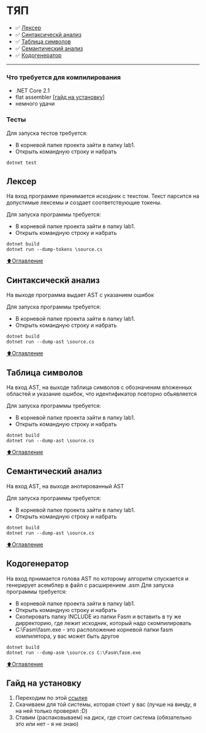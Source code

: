 # ТЯП
- :white_check_mark: [Лексер](#Лексер)
- :white_check_mark: [Синтаксическй анализ](#Синтаксическй-анализ)
- :white_check_mark: [Таблица символов](#Таблица-символов)
- :white_check_mark: [Семантический анализ](#Семантический-анализ)
- :white_check_mark: [Кодогенератор](#Кодогенератор)

____
### Что требуется для компилирования
- .NET Core 2.1
- flat assembler [[гайд на установку](#Гайд-на-установку)]
- немного удачи
### Тесты
Для запуска тестов требуется:
- В корневой папке проекта зайти в папку lab1.
- Открыть командную строку и набрать
```
dotnet test
```
## Лексер
На вход программе принимается исходник с текстом. Текст парсится на допустимые лексемы и создает соответствующие токены.

Для запуска программы требуется:
- В корневой папке проекта зайти в папку lab1.
- Открыть командную строку и набрать
```
dotnet build
dotnet run --dump-tokens \source.cs
```
[:arrow_up:Оглавление](#ТЯП)
## Синтаксическй анализ
На выходе программа выдает AST с указанием ошибок

Для запуска программы требуется:
- В корневой папке проекта зайти в папку lab1.
- Открыть командную строку и набрать
```
dotnet build
dotnet run --dump-ast \source.cs
```
[:arrow_up:Оглавление](#ТЯП)
## Таблица символов
На вход AST, на выходе таблица символов с обозначеним вложенных областей и указание ошибок, что идентификатор повторно обьявляется

Для запуска программы требуется:
- В корневой папке проекта зайти в папку lab1.
- Открыть командную строку и набрать
```
dotnet build
dotnet run --dump-ast \source.cs
```

[:arrow_up:Оглавление](#ТЯП)
## Семантический анализ
На вход AST, на выходе анотированный AST

Для запуска программы требуется:
- В корневой папке проекта зайти в папку lab1.
- Открыть командную строку и набрать
```
dotnet build
dotnet run --dump-ast \source.cs
```

[:arrow_up:Оглавление](#ТЯП)
## Кодогенератор
На вход прнимается голова AST по которому алгоритм спускается и генерирует асемблер в файл с расширением .asm
Для запуска программы требуется:
- В корневой папке проекта зайти в папку lab1.
- Открыть командную строку и набрать
- Скопировать папку INCLUDE из папки Fasm и вставить в ту же дирректорию, где лежит исходник, который надо скомпилировать
- C:\Fasm\fasm.exe - это расположение корневой папки fasm компилятора, у вас может быть другое
```
dotnet build
dotnet run --dump-asm \source.cs C:\Fasm\fasm.exe
```

[:arrow_up:Оглавление](#ТЯП)
## Гайд на установку
1) Переходим по этой [ссылке](https://flatassembler.net/download.php)
2) Скачиваем для той системы, которая стоит у вас (лучше на винду, я на ней только проверял :D)
3) Ставим (распаковываем) на диск, где стоит система (обязательно это или нет - я не знаю)
